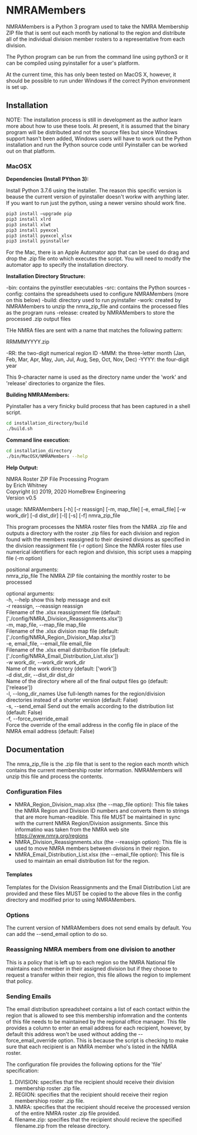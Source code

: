 # NMRAMembers

NMRAMembers is a Python 3 program used to take the NMRA Membership ZIP file that is sent out each month by national to the region and distribute all of the individual division member rosters to a representative from each division.

The Python program can be run from the command line using python3 or it can be compiled using pyinstaller for a user's platform.

At the current time, this has only been tested on MacOS X, however, it should be possible to run under Windows if the correct Python environment is set up.

## Installation

NOTE: The installation process is still in development as the author learn more about how to use these tools. At present, it is assumed that the binary program will be distributed and not the source files but since Windows support hasn't been added, Windows users will have to work out the Python installation and run the Python source code until Pyinstaller can be worked out on that platform.

### MacOSX

**Dependencies (Install PYthon 3):**

Install Python 3.7.6 using the installer. The reason this specific version is beause the current version of pyinstaller doesn't workw with anything later. If you want to run just the python, using a newer versino should work fine.
```bash
pip3 install —upgrade pip
pip3 install xlrd
pip3 install xlwt
pip3 install pyexcel
pip3 install pyexcel_xlsx
pip3 install pyinstaller
```

For the Mac, there is an Apple Automator app that can be used do drag and drop the .zip file onto which executes the script. You will need to modify the automator app to specify the installation directory.

**Installation Directory Structure:**

-bin: contains the pyinstller executables
-src: contains the Python sources
-config: contains the spreadsheets used to configure NMRAMembers (more on this below)
-build: directory used to run pyinstaller
-work: created by NMRAMembers to unzip the nmra_zip_file and contains the processed files as the program runs
-release: created by NMRAMembers to store the processed .zip output files

THe NMRA files are sent with a name that matches the following pattern:

RRMMMYYYY.zip

-RR: the two-digit numerical region ID
-MMM: the three-letter month (Jan, Feb, Mar, Apr, May, Jun, Jul, Aug, Sep, Oct, Nov, Dec)
-YYYY: the four-digit year

This 9-character name is used as the directory name under the 'work' and 'release' directories to organize the files.

**Building NMRAMembers:**

Pyinstaller has a very finicky build process that has been captured in a shell script.

```bash
cd installation_directory/build
./build.sh
```

**Command line execution:**

```bash
cd installation_directory
./bin/MacOSX/NMRAMembers --help
```

**Help Output:**

NMRA Roster ZIP File Processing Program  
by Erich Whitney  
Copyright (c) 2019, 2020 HomeBrew Engineering  
Version v0.5  
  
usage: NMRAMembers [-h] [-r reassign] [-m, map_file] [-e, email_file] [-w work_dir] [-d dist_dir] [-l] [-s] [-f] nmra_zip_file  
  
This program processes the NMRA roster files from the NMRA .zip file and outputs a directory with the roster .zip files for each division and region found with the members reassigned to their desired divsions as specified in the division reassignment file (-r option) Since the NMRA roster files use numerical identifiers for each region and division, this script uses a mapping file (-m option)  
  
positional arguments:  
  nmra_zip_file         The NMRA ZIP file containing the monthly roster to be processed  
  
optional arguments:  
  -h, --help            show this help message and exit  
  -r reassign, --reassign reassign  
                        Filename of the .xlsx reassignment file (default: ['./config/NMRA_Division_Reassignments.xlsx'])  
  -m, map_file, --map_file map_file  
                        Filename of the .xlsx division map file (default: ['./config/NMRA_Region_Division_Map.xlsx'])  
  -e, email_file, --email_file email_file  
                        Filename of the .xlsx email distribution file (default: ['./config/NMRA_Email_Distribution_List.xlsx'])  
  -w work_dir, --work_dir work_dir  
                        Name of the work directory (default: ['work'])  
  -d dist_dir, --dist_dir dist_dir  
                        Name of the directory where all of the final output files go (default: ['release'])  
  -l, --long_dir_names  Use full-length names for the region/division directories instead of a shorter version (default: False)  
  -s, --send_email      Send out the emails according to the distribution list (default: False)  
  -f, --force_override_email  
                        Force the override of the email address in the config file in place of the NMRA email address (default: False)  

## Documentation
The nmra_zip_file is the .zip file that is sent to the region each month which contains the current membership roster information. NMRAMembers will unzip this file and process the contents.

### Configuration Files

- NMRA_Region_Division_map.xlsx (the --map_file option): This file takes the NMRA Region and Division ID numbers and converts them to strings that are more human-readible. This file MUST be maintained in sync with the current NMRA Region/Division assignments. Since this informatino was taken from the NMRA web site https://www.nmra.org/regions
- NMRA_Division_Reassignments.xlsx (the --reassign option): This file is used to move NMRA members between divisions in their region. 
- NMRA_Email_Distribution_List.xlsx (the --email_file option): This file is used to maintain an email distribution list for the region. 
#### Templates
Templates for the Division Reassignments and the Email Distribution List are provided and these files MUST be copied to the above files in the config directory and modified prior to using NMRAMembers.

### Options
The current version of NMRAMembers does not send emails by default. You can add the --send_email option to do so.

### Reassigning NMRA members from one division to another
This is a policy that is left up to each region so the NMRA National file maintains each member in their assigned division but if they choose to request a transfer within their region, this file allows the region to implement that policy.

### Sending Emails
The email distribution spreadsheet contains a list of each contact within the region that is allowed to see this membership infomration and the contents of this file needs to be maintained by the regional office manager. 
This file provides a column to enter an email address for each recipient, however, by default this address won't be used without adding the --force_email_override option. 
This is because the script is checking to make sure that each recipient is an NMRA member who's listed in the NMRA roster.

The configuration file provides the following options for the 'file' specification:
1) DIVISION: specifies that the recipient should receive their division membership roster .zip file.
2) REGION: specifies that the recipient should receive their region membershiop roster .zip file.
3) NMRA: specifies that the recipient should receive the processed version of the entire NMRA roster .zip file provided.
4) filename.zip: specifies that the recipient should recieve the specified filename.zip from the release directory.
